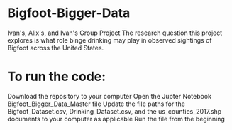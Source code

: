 # Bigfoot-Bigger-Data
Ivan's, Alix's, and Ivan's Group Project
The research question this project explores is what role binge drinking may play in observed sightings of Bigfoot across the United States.
# To run the code:
Download the repository to your computer
Open the Jupter Notebook Bigfoot_Bigger_Data_Master file
Update the file paths for the Bigfoot_Dataset.csv, Drinking_Dataset.csv, and the us_counties_2017.shp documents to your   computer as applicable
Run the file from the beginning
